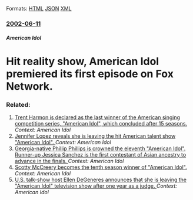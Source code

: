 
Formats: [HTML](/news/2002/06/11/hit-reality-show-american-idol-premiered-its-first-episode-on-fox-network.html)  [JSON](/news/2002/06/11/hit-reality-show-american-idol-premiered-its-first-episode-on-fox-network.json)  [XML](/news/2002/06/11/hit-reality-show-american-idol-premiered-its-first-episode-on-fox-network.xml)  

### [2002-06-11](/news/2002/06/11/index.md)

##### American Idol
#  Hit reality show, American Idol premiered its first episode on Fox Network.




### Related:

1. [Trent Harmon is declared as the last winner of the American singing competition series, "American Idol", which concluded after 15 seasons. ](/news/2016/04/7/trent-harmon-is-declared-as-the-last-winner-of-the-american-singing-competition-series-american-idol-which-concluded-after-15-seasons.md) _Context: American Idol_
2. [Jennifer Lopez reveals she is leaving the hit American talent show "American Idol". ](/news/2012/07/13/jennifer-lopez-reveals-she-is-leaving-the-hit-american-talent-show-american-idol.md) _Context: American Idol_
3. [Georgia-native Phillip Phillips is crowned the eleventh "American Idol". Runner-up Jessica Sanchez is the first contestant of Asian ancestry to advance in the finals. ](/news/2012/05/23/georgia-native-phillip-phillips-is-crowned-the-eleventh-american-idol-runner-up-jessica-sanchez-is-the-first-contestant-of-asian-ancestry.md) _Context: American Idol_
4. [Scotty McCreery becomes the tenth season winner of "American Idol".](/news/2011/05/25/scotty-mccreery-becomes-the-tenth-season-winner-of-american-idol.md) _Context: American Idol_
5. [U.S. talk-show host Ellen DeGeneres announces that she is leaving the "American Idol" television show after one year as a judge. ](/news/2010/07/29/u-s-talk-show-host-ellen-degeneres-announces-that-she-is-leaving-the-american-idol-television-show-after-one-year-as-a-judge.md) _Context: American Idol_
